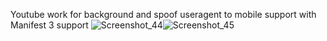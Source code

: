 Youtube work for background and spoof useragent to mobile
support with Manifest 3 support
![Screenshot_44](https://github.com/user-attachments/assets/55ac4cf5-5389-4611-b9a6-32671aab2898)![Screenshot_45](https://github.com/user-attachments/assets/2056a401-19c9-4d06-a13d-32cb794ab146)
